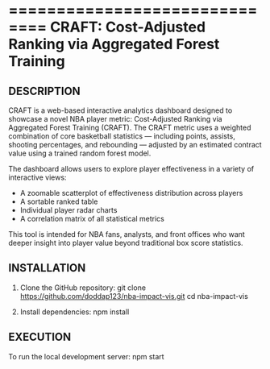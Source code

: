 ==============================
CRAFT: Cost-Adjusted Ranking via Aggregated Forest Training
==============================

DESCRIPTION
-----------
CRAFT is a web-based interactive analytics dashboard designed to showcase a novel NBA player metric: Cost-Adjusted Ranking via Aggregated Forest Training (CRAFT). The CRAFT metric uses a weighted combination of core basketball statistics — including points, assists, shooting percentages, and rebounding — adjusted by an estimated contract value using a trained random forest model.

The dashboard allows users to explore player effectiveness in a variety of interactive views:
- A zoomable scatterplot of effectiveness distribution across players
- A sortable ranked table
- Individual player radar charts
- A correlation matrix of all statistical metrics

This tool is intended for NBA fans, analysts, and front offices who want deeper insight into player value beyond traditional box score statistics.

INSTALLATION
------------
1. Clone the GitHub repository:
   git clone https://github.com/doddap123/nba-impact-vis.git
   cd nba-impact-vis

2. Install dependencies:
   npm install

EXECUTION
---------
To run the local development server:
   npm start

